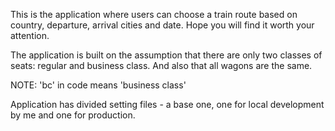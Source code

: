 This is the application where users can choose a train route based on country, departure, arrival cities and date.
Hope you will find it worth your attention.

The application is built on the assumption that there are only two classes of seats: regular and business class. 
And also that all wagons are the same.

NOTE: 'bc' in code means 'business class'

Application has divided setting files - a base one, one for local development by me and one for production.

